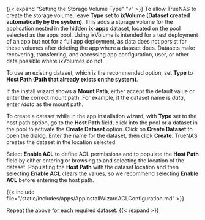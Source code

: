 &NewLine;

{{< expand "Setting the Storage Volume Type" "v" >}}
To allow TrueNAS to create the storage volume, leave **Type** set to **ixVolume (Dataset created automatically by the system)**.
This adds a storage volume for the application nested in the hidden **ix-apps** dataset, located on the pool selected as the apps pool.
Using ixVolume is intended for a test deployment of an app but not for a full app deployment, as data does not persist for these volumes after deleting the app where a dataset does.
Datasets make recovering, transferring, and accessing app configuration, user, or other data possible where ixVolumes do not. 

To use an existing dataset, which is the recommended option, set **Type** to **Host Path (Path that already exists on the system)**.

If the install wizard shows a **Mount Path**, either accept the default value or enter the correct mount path. For example, if the dataset name is *data*, enter */data* as the mount path. 

To create a dataset while in the app installation wizard, with **Type** set to the host path option, go to the **Host Path** field, click into the pool or a dataset in the pool to activate the **Create Dataset** option. Click on **Create Dataset** to open the dialog.
Enter the name for the dataset, then click **Create**. TrueNAS creates the dataset in the location selected.

Select **Enable ACL** to define ACL permissions and to populate the **Host Path** field by either entering or browsing to and selecting the location of the dataset.
Populating the **Host Path** with the dataset location and then selecting **Enable ACL** clears the values, so we recommend selecting **Enable ACL** before entering the host path.

{{< include file="/static/includes/apps/AppInstallWizardACLConfiguration.md" >}}

Repeat the above for each required dataset.
{{< /expand >}}